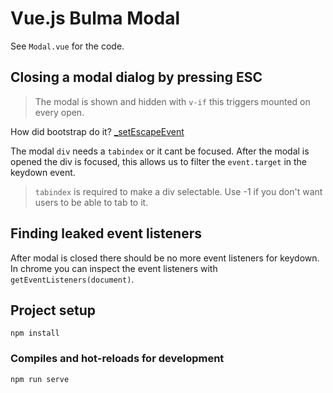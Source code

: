 # Vue.js Bulma Modal

See `Modal.vue` for the code.

## Closing a modal dialog by pressing ESC
> The modal is shown and hidden with `v-if` this triggers mounted on every open.

How did bootstrap do it? [_setEscapeEvent](https://github.com/twbs/bootstrap/blob/de0bb1e0522d14bcdef70746da277992f992f83c/js/src/modal.js#L301)

The modal `div` needs a `tabindex` or it cant be focused. After the modal is opened the div is focused, this allows us to filter the `event.target` in the keydown event.


> `tabindex` is required to make a div selectable. Use -1 if you don't want users to be able to tab to it.

## Finding leaked event listeners
After modal is closed there should be no more event listeners for keydown.
In chrome you can inspect the event listeners with `getEventListeners(document)`.

## Project setup
```
npm install
```

### Compiles and hot-reloads for development
```
npm run serve
```
